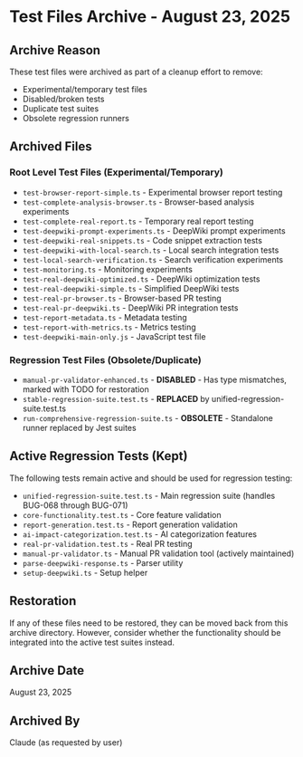 # Test Files Archive - August 23, 2025

## Archive Reason
These test files were archived as part of a cleanup effort to remove:
- Experimental/temporary test files
- Disabled/broken tests
- Duplicate test suites
- Obsolete regression runners

## Archived Files

### Root Level Test Files (Experimental/Temporary)
- `test-browser-report-simple.ts` - Experimental browser report testing
- `test-complete-analysis-browser.ts` - Browser-based analysis experiments
- `test-complete-real-report.ts` - Temporary real report testing
- `test-deepwiki-prompt-experiments.ts` - DeepWiki prompt experiments
- `test-deepwiki-real-snippets.ts` - Code snippet extraction tests
- `test-deepwiki-with-local-search.ts` - Local search integration tests
- `test-local-search-verification.ts` - Search verification experiments
- `test-monitoring.ts` - Monitoring experiments
- `test-real-deepwiki-optimized.ts` - DeepWiki optimization tests
- `test-real-deepwiki-simple.ts` - Simplified DeepWiki tests
- `test-real-pr-browser.ts` - Browser-based PR testing
- `test-real-pr-deepwiki.ts` - DeepWiki PR integration tests
- `test-report-metadata.ts` - Metadata testing
- `test-report-with-metrics.ts` - Metrics testing
- `test-deepwiki-main-only.js` - JavaScript test file

### Regression Test Files (Obsolete/Duplicate)
- `manual-pr-validator-enhanced.ts` - **DISABLED** - Has type mismatches, marked with TODO for restoration
- `stable-regression-suite.test.ts` - **REPLACED** by unified-regression-suite.test.ts
- `run-comprehensive-regression-suite.ts` - **OBSOLETE** - Standalone runner replaced by Jest suites

## Active Regression Tests (Kept)
The following tests remain active and should be used for regression testing:
- `unified-regression-suite.test.ts` - Main regression suite (handles BUG-068 through BUG-071)
- `core-functionality.test.ts` - Core feature validation
- `report-generation.test.ts` - Report generation validation
- `ai-impact-categorization.test.ts` - AI categorization features
- `real-pr-validation.test.ts` - Real PR testing
- `manual-pr-validator.ts` - Manual PR validation tool (actively maintained)
- `parse-deepwiki-response.ts` - Parser utility
- `setup-deepwiki.ts` - Setup helper

## Restoration
If any of these files need to be restored, they can be moved back from this archive directory.
However, consider whether the functionality should be integrated into the active test suites instead.

## Archive Date
August 23, 2025

## Archived By
Claude (as requested by user)